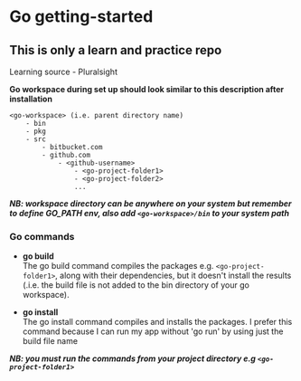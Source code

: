 # Go getting-started

## This is only a learn and practice repo

Learning source - Pluralsight

**Go workspace during set up should look similar to this description after installation**

```
<go-workspace> (i.e. parent directory name)
    - bin
    - pkg
    - src
        - bitbucket.com
        - github.com
            - <github-username>
                - <go-project-folder1>
                - <go-project-folder2>
                ...
```

***NB: workspace directory can be anywhere on your system but remember to define GO_PATH env, also add `<go-workspace>/bin` to your system path***

### Go commands

- **go build**  
 The go build command compiles the packages e.g. `<go-project-folder1>`, along with their dependencies,
  but it doesn't install the results (.i.e. the build file is not added to the bin directory of your go workspace).

- **go install**  
  The go install command compiles and installs the packages. I prefer this command because I can run my app without 'go run' by using just the build file name

***NB: you must run the commands from your project directory e.g `<go-project-folder1>`***
